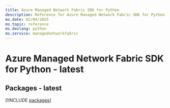 ```yaml
---
title: Azure Managed Network Fabric SDK for Python
description: Reference for Azure Managed Network Fabric SDK for Python
ms.date: 02/04/2025
ms.topic: reference
ms.devlang: python
ms.service: managednetworkfabric
---
```

# Azure Managed Network Fabric SDK for Python - latest
## Packages - latest
[!INCLUDE [packages](managed-network-fabric-index.md)]